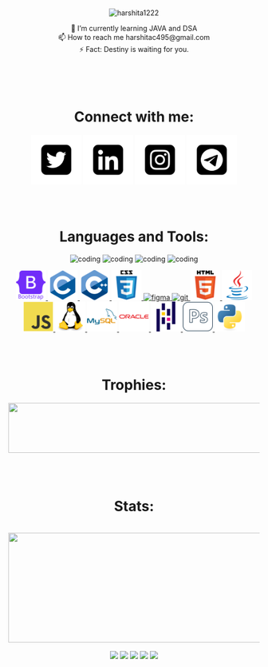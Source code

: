
<!--------------------------------------------------------------------------------------------------------------------------------------------------------------------------------------------->
<br>
<p align="center"> <img src="https://komarev.com/ghpvc/?username=harshita1222&label=Profile%20views&color=0e75b6&style=flat" alt="harshita1222" /> </p>

<!--------------------------------------------------------------------------------------------------------------------------------------------------------------------------------------------->


<p align="center"> 
🌱 I’m currently learning JAVA and DSA <br>
📫 How to reach me harshitac495@gmail.com <br>
⚡ Fact: Destiny is waiting for you.

</p>
<!--------------------------------------------------------------------------------------------------------------------------------------------------------------------------------------------->

<br><br><br>
<h1 align="center">Connect with me:</h1>
<p align="center">
<a href="https://x.com/HarshitaCh78455" target="blank"><img align="center" src="https://github.com/harsharma30/harsharma30/blob/47fa023ffdcedd546a04e7e91af60bd177af4b88/icons/app/gif/Twitter.gif" alt="__harsharma30__" height="100" width="100" /></a>
<a href="https://www.linkedin.com/in/harshita-choudhary-5bb52625b?utm_source=share&utm_campaign=share_via&utm_content=profile&utm_medium=android_app" target="blank"><img align="center" src="https://github.com/harsharma30/harsharma30/blob/47fa023ffdcedd546a04e7e91af60bd177af4b88/icons/app/gif/Linkedin.gif" alt="harsh-sharma30" height="100" width="100" /></a>
<a href="https://www.instagram.com/_harshitasingh_05?igsh=bW5ucjZpZDU5MmZr" target="blank"><img align="center" src="https://github.com/harsharma30/harsharma30/blob/47fa023ffdcedd546a04e7e91af60bd177af4b88/icons/app/gif/Instagram.gif" alt="thehrsh._" height="100" width="100" /></a>
<a href="https://t.me/harshita1222" target="blank"><img align="center" src="https://github.com/harsharma30/harsharma30/blob/47fa023ffdcedd546a04e7e91af60bd177af4b88/icons/app/gif/Telegram.gif" alt="thehrsh._" height="100" width="100" /></a>
</p>



<!--------------------------------------------------------------------------------------------------------------------------------------------------------------------------------------------->



<br><br>
<div>
<h1 align="center">Languages and Tools:</h1>
<div align="center">
  <img  alt="coding" width="60" height="60" src="https://github.com/harshita1222/harshita1222/blob/8fa719245deb59ef2e2d343b05878dd40a244877/icons/skills/c%2B%2B%20better.gif">
  <img  alt="coding" width="60" height="60" src="https://github.com/harshita1222/harshita1222/blob/8fa719245deb59ef2e2d343b05878dd40a244877/icons/skills/Html%205.gif">
  <img  alt="coding" width="60" height="60" src="https://github.com/harshita1222/harshita1222/blob/8fa719245deb59ef2e2d343b05878dd40a244877/icons/skills/code.gif">
  <img  alt="coding" width="60" height="60" src="https://github.com/harshita1222/harshita1222/blob/8fa719245deb59ef2e2d343b05878dd40a244877/icons/skills/python.gif">
  

</div>
<p align="center"> <a href="https://getbootstrap.com" target="_blank" rel="noreferrer"> <img src="https://raw.githubusercontent.com/devicons/devicon/master/icons/bootstrap/bootstrap-plain-wordmark.svg" alt="bootstrap" width="60" height="60"/> </a> <a href="https://www.cprogramming.com/" target="_blank" rel="noreferrer"> <img src="https://raw.githubusercontent.com/devicons/devicon/master/icons/c/c-original.svg" alt="c" width="60" height="60"/> </a> <a href="https://www.w3schools.com/cpp/" target="_blank" rel="noreferrer"> <img src="https://raw.githubusercontent.com/devicons/devicon/master/icons/cplusplus/cplusplus-original.svg" alt="cplusplus" width="60" height="60"/> </a> <a href="https://www.w3schools.com/css/" target="_blank" rel="noreferrer"> <img src="https://raw.githubusercontent.com/devicons/devicon/master/icons/css3/css3-original-wordmark.svg" alt="css3" width="60" height="60"/> </a> <a href="https://www.figma.com/" target="_blank" rel="noreferrer"> <img src="https://www.vectorlogo.zone/logos/figma/figma-icon.svg" alt="figma" width="60" height="60"/> </a> <a href="https://git-scm.com/" target="_blank" rel="noreferrer"> <img src="https://www.vectorlogo.zone/logos/git-scm/git-scm-icon.svg" alt="git" width="60" height="60"/> </a> <a href="https://www.w3.org/html/" target="_blank" rel="noreferrer"> <img src="https://raw.githubusercontent.com/devicons/devicon/master/icons/html5/html5-original-wordmark.svg" alt="html5" width="60" height="60"/> </a> <a href="https://www.java.com" target="_blank" rel="noreferrer"> <img src="https://raw.githubusercontent.com/devicons/devicon/master/icons/java/java-original.svg" alt="java" width="60" height="60"/> </a> <a href="https://developer.mozilla.org/en-US/docs/Web/JavaScript" target="_blank" rel="noreferrer"> <img src="https://raw.githubusercontent.com/devicons/devicon/master/icons/javascript/javascript-original.svg" alt="javascript" width="60" height="60"/> </a> <a href="https://www.linux.org/" target="_blank" rel="noreferrer"> <img src="https://raw.githubusercontent.com/devicons/devicon/master/icons/linux/linux-original.svg" alt="linux" width="60" height="60"/> </a> <a href="https://www.mysql.com/" target="_blank" rel="noreferrer"> <img src="https://raw.githubusercontent.com/devicons/devicon/master/icons/mysql/mysql-original-wordmark.svg" alt="mysql" width="60" height="60"/> </a> <a href="https://www.oracle.com/" target="_blank" rel="noreferrer"> <img src="https://raw.githubusercontent.com/devicons/devicon/master/icons/oracle/oracle-original.svg" alt="oracle" width="60" height="60"/> </a> <a href="https://pandas.pydata.org/" target="_blank" rel="noreferrer"> <img src="https://raw.githubusercontent.com/devicons/devicon/2ae2a900d2f041da66e950e4d48052658d850630/icons/pandas/pandas-original.svg" alt="pandas" width="60" height="60"/> </a> <a href="https://www.photoshop.com/en" target="_blank" rel="noreferrer"> <img src="https://raw.githubusercontent.com/devicons/devicon/master/icons/photoshop/photoshop-line.svg" alt="photoshop" width="60" height="60"/> </a> <a href="https://www.python.org" target="_blank" rel="noreferrer"> <img src="https://raw.githubusercontent.com/devicons/devicon/master/icons/python/python-original.svg" alt="python" width="60" height="60"/> </a> </p>
  <!--code by harsharma30-->
<br><br>


<!--------------------------------------------------------------------------------------------------------------------------------------------------------------------------------------------->

  
  <h1 align="center">Trophies:</h1>
  <!--<img width=800 src="https://github-profile-trophy.vercel.app/?username=harsharma30&theme=alduin"/>-->
  <p align="center">
  <img width="1500" height="100" src="https://github-profile-trophy.vercel.app/?username=harshita1222&theme=darkhub"/>
    </p>
  <!--code by harsharma30-->
  <br><br>

<!--------------------------------------------------------------------------------------------------------------------------------------------------------------------------------------------->
  
  <h1 align="center">Stats: </h1>
  <!--
<p><img align="center" src="https://github-readme-stats.vercel.app/api/top-langs/?username=harsharma30&theme=dark&hide_border=false&include_all_commits=true&count_private=true&layout=compact" /></p>
<p>&nbsp;<img align="center" src="https://github-readme-stats.vercel.app/api?username=harsharma30&theme=dark&hide_border=false&include_all_commits=true&count_private=true" alt="harsharma30" /></p>
<br>    -->
<!--<p align="center"> <img width="800" height="220" src="https://github-readme-streak-stats.herokuapp.com/?user=harsharma30&theme=dark&hide_border=false" />-->
<!--<img width="800" height="220" src="https://streak-stats.demolab.com?user=harsharma30&theme=highcontrast&hide_border=true&border_radius=5&card_width=800"></p>
<p align="center">
  <img width="500" height="200" src="https://github-readme-stats.vercel.app/api?username=harsharma30&show_icons=true&theme=vision-friendly-dark">
  <!--<img width="400" height="200" src="https://github-readme-stats.vercel.app/api/top-langs/?username=harsharma30&size_weight=0.0005&count_weight=0.3&layout=compact&theme=vision-friendly-dark">
  <img width="300" height="200" src="https://github-readme-stats.vercel.app/api/top-langs/?username=harsharma30&theme=vision-friendly-dark&hide_border=false&include_all_commits=true&count_private=true&layout=compact" />
</p>-->
<!--<p align="left"> <a href="https://github.com/ryo-ma/github-profile-trophy"><img src="https://github-profile-trophy.vercel.app/?username=harsharma30" alt="harsharma30" /></a> </p>-->
<!--code by harsharma30
</div>-->
<br>
<div align="center">
  <img width="800" height="220" src="https://streak-stats.demolab.com?user=harshita1222&theme=highcontrast&hide_border=true&border_radius=5&card_width=800"></p>
<p align="center">

![](http://github-profile-summary-cards.vercel.app/api/cards/profile-details?username=harshita1222&theme=chartreuse_dark)
![](http://github-profile-summary-cards.vercel.app/api/cards/repos-per-language?username=harshita1222&theme=chartreuse_dark)
![](http://github-profile-summary-cards.vercel.app/api/cards/most-commit-language?username=harshita1222&theme=chartreuse_dark)
![](http://github-profile-summary-cards.vercel.app/api/cards/stats?username=harshita1222&theme=chartreuse_dark)
![](http://github-profile-summary-cards.vercel.app/api/cards/productive-time?username=harshita1222&theme=chartreuse_dark&utcOffset=8)

</div>
<br><br>
<!--------------------------------------------------------------------------------------------------------------------------------------------------------------------------------------------->


<!--code by harsharma30-->
